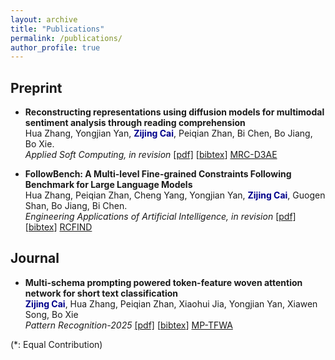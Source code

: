 ```yaml
---
layout: archive
title: "Publications"
permalink: /publications/
author_profile: true
---
```


<!-- Place this tag in your head or just before your close body tag. -->

<script async defer src="https://buttons.github.io/buttons.js"></script>


## Preprint

- **Reconstructing representations using diffusion models for multimodal  sentiment analysis through reading comprehension**\
Hua Zhang, Yongjian Yan, <span style="color:darkblue">**Zijing Cai**</span>, Peiqian Zhan, Bi Chen, Bo Jiang, Bo Xie. \
*Applied Soft Computing, in revision* [[pdf]]() [[bibtex]()]
<a class="github-button" href="" data-show-count="true" aria-label="Star buttons/github-buttons on GitHub">MRC-D3AE</a>


- **FollowBench: A Multi-level Fine-grained Constraints Following Benchmark for Large Language Models**\
Hua Zhang, Peiqian Zhan, Cheng Yang, Yongjian Yan, <span style="color:darkblue">**Zijing Cai**</span>, Guogen Shan, Bo Jiang, Bi Chen. \
*Engineering Applications of Artificial Intelligence, in revision* [[pdf]]() [[bibtex]()]
<a class="github-button" href="" data-show-count="true" aria-label="Star buttons/github-buttons on GitHub">RCFIND</a>



## Journal
- **Multi-schema prompting powered token-feature woven attention network for short text classification**\
<span style="color:darkblue">**Zijing Cai**</span>, Hua Zhang, Peiqian Zhan, Xiaohui Jia, Yongjian Yan, Xiawen Song, Bo Xie \
*Pattern Recognition-2025* [[pdf]]() [[bibtex]()]
<a class="github-button" href="https://github.com/Aaronzijingcai/MP-TFWA" data-show-count="true" aria-label="Star buttons/github-buttons on GitHub">MP-TFWA</a>




(\*: Equal Contribution)
